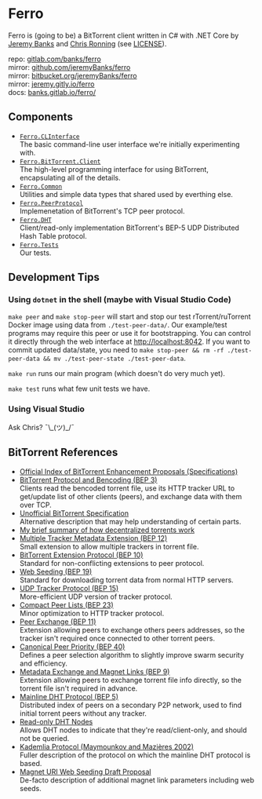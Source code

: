 # Ferro

Ferro is (going to be) a BitTorrent client written in C# with .NET Core by [Jeremy Banks](https://jeremy.ca) and [Chris Ronning](https://chrisronning.com) (see [LICENSE](./LICENSE)).

repo: [gitlab.com/banks/ferro](https://gitlab.com/banks/ferro)  
mirror: [github.com/jeremyBanks/ferro](https://github.com/jeremyBanks/ferro)  
mirror: [bitbucket.org/jeremyBanks/ferro](https://bitbucket.org/jeremyBanks/ferro)  
mirror: [jeremy.gitly.io/ferro](https://jeremy.gitly.io/ferro)  
docs: [banks.gitlab.io/ferro/](https://banks.gitlab.io/ferro/)  

## Components

- [`Ferro.CLInterface`](src/Ferro/Ferro.CLInterface.cs)  
  The basic command-line user interface we're initially experimenting with.
- [`Ferro.BitTorrent.Client`](src/Ferro/BitTorrent/Ferro.BitTorrent.Client.cs)  
  The high-level programming interface for using BitTorrent, encapsulating all of the details.
- [`Ferro.Common`](src/Ferro/Common)  
  Utilities and simple data types that shared used by everthing else.
- [`Ferro.PeerProtocol`](src/Ferro/PeerProtocol)  
  Implemenetation of BitTorrent's TCP peer protocol.
- [`Ferro.DHT`](src/Ferro/DHT)  
  Client/read-only implementation BitTorrent's BEP-5 UDP Distributed Hash Table protocol.
- [`Ferro.Tests`](test/Ferro.Tests)  
  Our tests.

## Development Tips

### Using `dotnet` in the shell (maybe with Visual Studio Code)

`make peer` and `make stop-peer` will start and stop our test rTorrent/ruTorrent Docker image using data from `./test-peer-data/`. Our example/test programs may require this peer or use it for bootstrapping. You can control it directly through the web interface at <http://localhost:8042>. If you want to commit updated data/state, you need to `make stop-peer && rm -rf ./test-peer-data && mv ./test-peer-state ./test-peer-data`.

`make run` runs our main program (which doesn't do very much yet).

`make test` runs what few unit tests we have.

### Using Visual Studio

Ask Chris? ¯\\\_(ツ)\_/¯

## BitTorrent References

- [Official Index of BitTorrent Enhancement Proposals (Specifications)](http://www.bittorrent.org/beps/bep_0000.html)
- [BitTorrent Protocol and Bencoding (BEP 3)](http://www.bittorrent.org/beps/bep_0003.html)  
  Clients read the bencoded torrent file, use its HTTP tracker URL to get/update list of other clients (peers), and exchange data with them over TCP.
- [Unofficial BitTorrent Specification](https://wiki.theory.org/BitTorrentSpecification)  
  Alternative description that may help understanding of certain parts.
- [My brief summary of how decentralized torrents work](https://stackoverflow.com/a/22240583/1114)
- [Multiple Tracker Metadata Extension (BEP 12)](http://www.bittorrent.org/beps/bep_0012.html)  
  Small extension to allow multiple trackers in torrent file.
- [BitTorrent Extension Protocol (BEP 10)](http://www.bittorrent.org/beps/bep_0010.html)  
  Standard for non-conflicting extensions to peer protocol.
- [Web Seeding (BEP 19)](http://www.bittorrent.org/beps/bep_0019.html)  
  Standard for downloading torrent data from normal HTTP servers.
- [UDP Tracker Protocol (BEP 15)](http://www.bittorrent.org/beps/bep_0015.html)  
  More-efficient UDP version of tracker protocol.
- [Compact Peer Lists (BEP 23)](http://www.bittorrent.org/beps/bep_0023.html)  
  Minor optimization to HTTP tracker protocol.
- [Peer Exchange (BEP 11)](http://www.bittorrent.org/beps/bep_0011.html)  
  Extension allowing peers to exchange others peers addresses, so the tracker isn't required once connected to other torrent peers.
- [Canonical Peer Priority (BEP 40)](http://www.bittorrent.org/beps/bep_0040.html)  
  Defines a peer selection algorithm to slightly improve swarm security and efficiency.
- [Metadata Exchange and Magnet Links (BEP 9)](http://www.bittorrent.org/beps/bep_0009.html)  
  Extension allowing peers to exchange torrent file info directly, so the torrent file isn't required in advance.
- [Mainline DHT Protocol (BEP 5)](http://www.bittorrent.org/beps/bep_0005.html)  
  Distributed index of peers on a secondary P2P network, used to find initial torrent peers without any tracker.
- [Read-only DHT Nodes](http://www.bittorrent.org/beps/bep_0043.html)  
  Allows DHT nodes to indicate that they're read/client-only, and should not be queried.
- [Kademlia Protocol (Maymounkov and Mazières 2002)](https://pdos.csail.mit.edu/~petar/papers/maymounkov-kademlia-lncs.pdf)  
  Fuller description of the protocol on which the mainline DHT protocol is based.
- [Magnet URI Web Seeding Draft Proposal](https://wiki.theory.org/BitTorrent_Magnet-URI_Webseeding)  
  De-facto description of additional magnet link parameters including web seeds.

